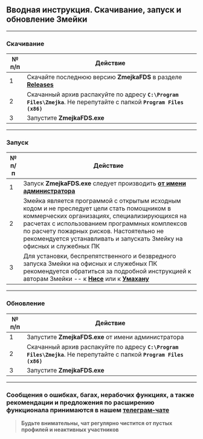 ## Вводная инструкция. Скачивание, запуск и обновление Змейки

---

### Скачивание

|	№ п/п	|	Действие	|
|---------|---------|
|	1	|	Скачайте последнюю версию **ZmejkaFDS** в разделе [**Releases**](https://github.com/firegoaway/Zmejka/releases)	|
|	2	|	Скачанный архив распакуйте по адресу **`C:\Program Files\Zmejka`**. Не перепутайте с папкой **`Program Files (x86)`**	|
|	3	|	Запустите **ZmejkaFDS.exe**	|

---

### Запуск

|	№ п/п	|	Действие	|
|---------|---------|
|	1	|	Запуск **ZmejkaFDS.exe** следует производить <ins>**от имени администратора**</ins>	|
|	2	|	Змейка является программой с открытым исходным кодом и не преследует цели стать помощником в коммерческих организациях, специализирующихся на расчетах с использованием программных комплексов по расчету пожарных рисков. Настоятельно не рекомендуется устанавливать и запускать Змейку на офисных и служебных ПК	|
|	3	|	Для установки, беспрепятственного и безвредного запуска Змейки на офисных и служебных ПК рекомендуется обратиться за подробной инструкцией к авторам Змейки -- к [**Нисе**](t.me/nisa_almera) или к [**Умахану**](t.me/delgado_wkf)	|

---

### Обновление

|	№ п/п	|	Действие	|
|---------|---------|
|	1	|	Запустите **ZmejkaFDS.exe** от имени администратора	|
|	2	|	Скачанный архив распакуйте по адресу **`C:\Program Files\Zmejka`**. Не перепутайте с папкой **`Program Files (x86)`**	|
|	3	|	Запустите **ZmejkaFDS.exe**	|

---

### Сообщения о ошибках, багах, нерабочих функциях, а также рекомендации и предложения по расширению функционала принимаются в нашем [**телеграм-чате**](https://t.me/+LdZFKLaDjIA1YWVi)
>**Будьте внимательны, чат регулярно чистится от пустых профилей и неактивных участников**